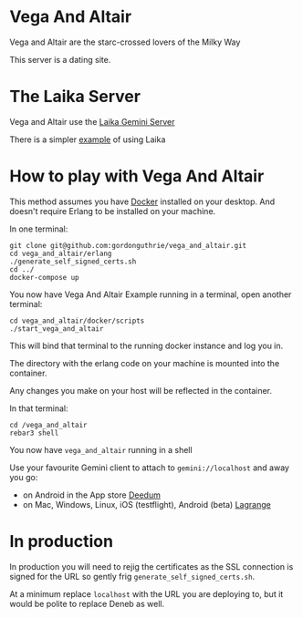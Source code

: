 # Vega And Altair

Vega and Altair are the starc-crossed lovers of the Milky Way

This server is a dating site.

# The Laika Server

Vega and Altair use the [Laika Gemini Server](https://github.com/gordonguthrie/laika.git)

There is a simpler [example](https://github.com/gordonguthrie/laika.git) of using Laika

# How to play with Vega And Altair

This method assumes you have [Docker](https://www.docker.com/get-started/) installed on your desktop. And doesn't require Erlang to be installed on your machine.

In one terminal:

```
git clone git@github.com:gordonguthrie/vega_and_altair.git
cd vega_and_altair/erlang
./generate_self_signed_certs.sh
cd ../
docker-compose up
```

You now have Vega And Altair Example running in a terminal, open another terminal:

```
cd vega_and_altair/docker/scripts
./start_vega_and_altair
```

This will bind that terminal to the running docker instance and log you in.

The directory with the erlang code on your machine is mounted into the container.

Any changes you make on your host will be reflected in the container.

In that terminal:

```
cd /vega_and_altair
rebar3 shell
```

You now have `vega_and_altair` running in a shell

Use your favourite Gemini client to attach to `gemini://localhost` and away you go:
* on Android in the App store [Deedum](https://play.google.com/store/apps/details?id=ca.snoe.deedum&hl=en_GB&gl=US&pli=1)
* on Mac, Windows, Linux, iOS (testflight), Android (beta) [Lagrange](https://gmi.skyjake.fi/lagrange/)

# In production

In production you will need to rejig the certificates as the SSL connection is signed for the URL so gently frig `generate_self_signed_certs.sh`.

At a minimum replace `localhost` with the URL you are deploying to, but it would be polite to replace Deneb as well.
